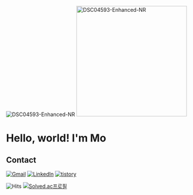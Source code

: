 ![DSC04593-Enhanced-NR](https://github.com/user-attachments/assets/446bd729-11fc-4d82-8dd0-a910586d4fb0)
<img src="https://github.com/user-attachments/assets/446bd729-11fc-4d82-8dd0-a910586d4fb0" height="300" alt="DSC04593-Enhanced-NR">

# Hello, world! I'm Mo


## Contact 
[![Gmail](https://img.shields.io/badge/Gmail-D14836.svg?&logo=gmail&logoColor=white)](mailto:jmmo0722@gmail.com)
[![LinkedIn](https://img.shields.io/badge/LinkedIn-0A66C2?&logo=linkedin&logoColor=fff)](https://www.linkedin.com/in/%EC%A0%95%EB%AF%BC-%EB%AA%A8-289504385/)
[![tistory](https://img.shields.io/badge/tistory-E34F26.svg?&logo=tistory&logoColor=white)](https://mozmin.tistory.com)

![Hits](https://komarev.com/ghpvc/?username=mozmin) 
[![Solved.ac프로필](http://mazassumnida.wtf/api/mini/generate_badge?boj=jmmo0722)](https://solved.ac/jmmo0722)



